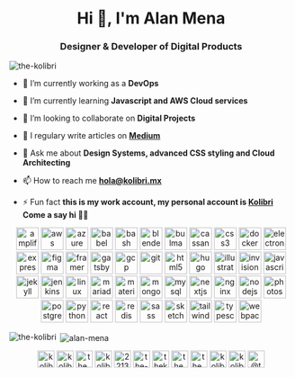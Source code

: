 <h1 align="center">Hi 👋, I'm Alan Mena</h1>
<h3 align="center">Designer & Developer of Digital Products</h3>

<p align="left"> <img src="https://komarev.com/ghpvc/?username=the-kolibri" alt="the-kolibri" /> </p>

- 🔭 I’m currently working as a **DevOps**

- 🌱 I’m currently learning **Javascript and AWS Cloud services**

- 👯 I’m looking to collaborate on **Digital Projects**

- 📝 I regulary write articles on **[Medium](https://medium.com/@the_kolibri)**

- 💬 Ask me about **Design Systems, advanced CSS styling and Cloud Architecting**

- 📫 How to reach me **hola@kolibri.mx**

- ⚡ Fun fact **this is my work account, my personal account is [Kolibri](https://github.com/the-kolibri) Come a say hi 🖖🏻**

<p align="center"><img src="https://docs.amplify.aws/assets/logo-dark.svg" alt="amplify" width="40" height="40"/> <img src="https://devicons.github.io/devicon/devicon.git/icons/amazonwebservices/amazonwebservices-original-wordmark.svg" alt="aws" width="40" height="40"/> <img src="https://www.vectorlogo.zone/logos/microsoft_azure/microsoft_azure-icon.svg" alt="azure" width="40" height="40"/> <img src="https://www.vectorlogo.zone/logos/babeljs/babeljs-icon.svg" alt="babel" width="40" height="40"/> <img src="https://www.vectorlogo.zone/logos/gnu_bash/gnu_bash-icon.svg" alt="bash" width="40" height="40"/> <img src="https://download.blender.org/branding/community/blender_community_badge_white.svg" alt="blender" width="40" height="40"/> <img src="https://raw.githubusercontent.com/gilbarbara/logos/804dc257b59e144eaca5bc6ffd16949752c6f789/logos/bulma.svg" alt="bulma" width="40" height="40"/> <img src="https://www.vectorlogo.zone/logos/apache_cassandra/apache_cassandra-icon.svg" alt="cassandra" width="40" height="40"/> <img src="https://devicons.github.io/devicon/devicon.git/icons/css3/css3-original-wordmark.svg" alt="css3" width="40" height="40"/> <img src="https://devicons.github.io/devicon/devicon.git/icons/docker/docker-original-wordmark.svg" alt="docker" width="40" height="40"/> <img src="https://devicons.github.io/devicon/devicon.git/icons/electron/electron-original.svg" alt="electron" width="40" height="40"/> <img src="https://devicons.github.io/devicon/devicon.git/icons/express/express-original-wordmark.svg" alt="express" width="40" height="40"/> <img src="https://www.vectorlogo.zone/logos/figma/figma-icon.svg" alt="figma" width="40" height="40"/> <img src="https://www.vectorlogo.zone/logos/framer/framer-icon.svg" alt="framer" width="40" height="40"/> <img src="https://www.vectorlogo.zone/logos/gatsbyjs/gatsbyjs-icon.svg" alt="gatsby" width="40" height="40"/> <img src="https://www.vectorlogo.zone/logos/google_cloud/google_cloud-icon.svg" alt="gcp" width="40" height="40"/> <img src="https://www.vectorlogo.zone/logos/git-scm/git-scm-icon.svg" alt="git" width="40" height="40"/> <img src="https://devicons.github.io/devicon/devicon.git/icons/html5/html5-original-wordmark.svg" alt="html5" width="40" height="40"/> <img src="https://api.iconify.design/logos-hugo.svg" alt="hugo" width="40" height="40"/> <img src="https://www.vectorlogo.zone/logos/adobe_illustrator/adobe_illustrator-icon.svg" alt="illustrator" width="40" height="40"/> <img src="https://www.vectorlogo.zone/logos/invisionapp/invisionapp-icon.svg" alt="invision" width="40" height="40"/> <img src="https://devicons.github.io/devicon/devicon.git/icons/javascript/javascript-original.svg" alt="javascript" width="40" height="40"/> <img src="https://www.vectorlogo.zone/logos/jekyllrb/jekyllrb-icon.svg" alt="jekyll" width="40" height="40"/> <img src="https://www.vectorlogo.zone/logos/jenkins/jenkins-icon.svg" alt="jenkins" width="40" height="40"/> <img src="https://devicons.github.io/devicon/devicon.git/icons/linux/linux-original.svg" alt="linux" width="40" height="40"/> <img src="https://www.vectorlogo.zone/logos/mariadb/mariadb-icon.svg" alt="mariadb" width="40" height="40"/> <img src="https://raw.githubusercontent.com/prplx/svg-logos/5585531d45d294869c4eaab4d7cf2e9c167710a9/svg/materialize.svg" alt="materialize" width="40" height="40"/> <img src="https://devicons.github.io/devicon/devicon.git/icons/mongodb/mongodb-original-wordmark.svg" alt="mongodb" width="40" height="40"/> <img src="https://devicons.github.io/devicon/devicon.git/icons/mysql/mysql-original-wordmark.svg" alt="mysql" width="40" height="40"/> <img src="https://cdn.worldvectorlogo.com/logos/nextjs-3.svg" alt="nextjs" width="40" height="40"/> <img src="https://devicons.github.io/devicon/devicon.git/icons/nginx/nginx-original.svg" alt="nginx" width="40" height="40"/> <img src="https://devicons.github.io/devicon/devicon.git/icons/nodejs/nodejs-original-wordmark.svg" alt="nodejs" width="40" height="40"/> <img src="https://devicons.github.io/devicon/devicon.git/icons/photoshop/photoshop-plain.svg" alt="photoshop" width="40" height="40"/> <img src="https://devicons.github.io/devicon/devicon.git/icons/postgresql/postgresql-original-wordmark.svg" alt="postgresql" width="40" height="40"/> <img src="https://devicons.github.io/devicon/devicon.git/icons/python/python-original.svg" alt="python" width="40" height="40"/> <img src="https://devicons.github.io/devicon/devicon.git/icons/react/react-original-wordmark.svg" alt="react" width="40" height="40"/> <img src="https://devicons.github.io/devicon/devicon.git/icons/redis/redis-original-wordmark.svg" alt="redis" width="40" height="40"/> <img src="https://devicons.github.io/devicon/devicon.git/icons/sass/sass-original.svg" alt="sass" width="40" height="40"/> <img src="https://www.vectorlogo.zone/logos/sketchapp/sketchapp-icon.svg" alt="sketch" width="40" height="40"/> <img src="https://www.vectorlogo.zone/logos/tailwindcss/tailwindcss-icon.svg" alt="tailwind" width="40" height="40"/> <img src="https://devicons.github.io/devicon/devicon.git/icons/typescript/typescript-original.svg" alt="typescript" width="40" height="40"/> <img src="https://devicons.github.io/devicon/devicon.git/icons/webpack/webpack-original.svg" alt="webpack" width="40" height="40"/></p><p><img align="left" src="https://github-readme-stats.vercel.app/api/top-langs/?username=the-kolibri&layout=compact&hide=html" alt="the-kolibri" /></p>

<p>&nbsp;<img align="center" src="https://github-readme-stats.vercel.app/api?username=alan-mena&count_private=true&show_icons=true&theme=radical" alt="alan-mena" /></p>

<p align="center">
<a href="https://codepen.io/kolibri" target="blank"><img align="center" src="https://cdn.jsdelivr.net/npm/simple-icons@3.0.1/icons/codepen.svg" alt="kolibri" height="30" width="30" /></a>
<a href="https://dev.to/kolibri" target="blank"><img align="center" src="https://cdn.jsdelivr.net/npm/simple-icons@3.0.1/icons/dev-dot-to.svg" alt="kolibri" height="30" width="30" /></a>
<a href="https://twitter.com/the_kolibri" target="blank"><img align="center" src="https://cdn.jsdelivr.net/npm/simple-icons@3.0.1/icons/twitter.svg" alt="the_kolibri" height="30" width="30" /></a>
<a href="https://linkedin.com/in/kolibri" target="blank"><img align="center" src="https://cdn.jsdelivr.net/npm/simple-icons@3.0.1/icons/linkedin.svg" alt="kolibri" height="30" width="30" /></a>
<a href="https://stackoverflow.com/users/2213453" target="blank"><img align="center" src="https://cdn.jsdelivr.net/npm/simple-icons@3.0.1/icons/stackoverflow.svg" alt="2213453" height="30" width="30" /></a>
<a href="https://codesandbox.com/the-kolibri" target="blank"><img align="center" src="https://cdn.jsdelivr.net/npm/simple-icons@3.0.1/icons/codesandbox.svg" alt="the-kolibri" height="30" width="30" /></a>
<a href="https://kaggle.com/thekolibri" target="blank"><img align="center" src="https://cdn.jsdelivr.net/npm/simple-icons@3.0.1/icons/kaggle.svg" alt="thekolibri" height="30" width="30" /></a>
<a href="https://fb.com/the.kolibri" target="blank"><img align="center" src="https://cdn.jsdelivr.net/npm/simple-icons@3.0.1/icons/facebook.svg" alt="the.kolibri" height="30" width="30" /></a>
<a href="https://instagram.com/the_kolibri" target="blank"><img align="center" src="https://cdn.jsdelivr.net/npm/simple-icons@3.0.1/icons/instagram.svg" alt="the_kolibri" height="30" width="30" /></a>
<a href="https://dribbble.com/kolibri" target="blank"><img align="center" src="https://cdn.jsdelivr.net/npm/simple-icons@3.0.1/icons/dribbble.svg" alt="kolibri" height="30" width="30" /></a>
<a href="https://www.behance.net/kolibri" target="blank"><img align="center" src="https://cdn.jsdelivr.net/npm/simple-icons@3.0.1/icons/behance.svg" alt="kolibri" height="30" width="30" /></a>
<a href="https://medium.com/@the_kolibri" target="blank"><img align="center" src="https://cdn.jsdelivr.net/npm/simple-icons@3.0.1/icons/medium.svg" alt="@the_kolibri" height="30" width="30" /></a>
</p>
